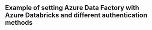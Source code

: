 ## Example of setting Azure Data Factory with Azure Databricks and different authentication methods

